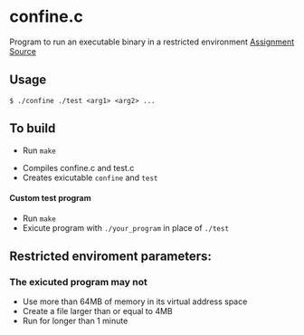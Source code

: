 # confine.c
Program to run an executable binary in a restricted environment 
[Assignment Source](https://www.cs.rochester.edu/~sree/courses/csc-252-452/fall-2019/a4.html)


## Usage
`$ ./confine ./test <arg1> <arg2> ...`


## To build
- Run `make`
* Compiles confine.c and test.c
* Creates exicutable `confine` and `test`


#### Custom test program
- Run `make`
- Exicute program with `./your_program` in place of `./test`


## Restricted enviroment parameters:
### The exicuted program may not
- Use more than 64MB of memory in its virtual address space
- Create a file larger than or equal to 4MB
- Run for longer than 1 minute 

